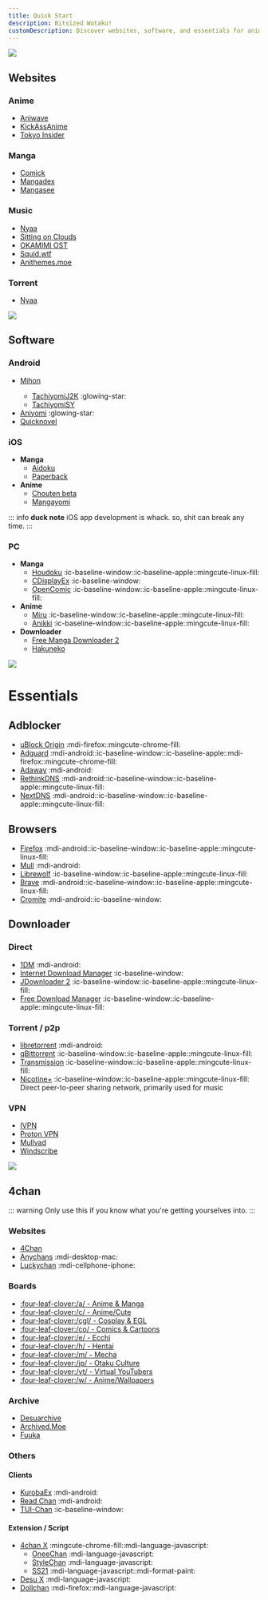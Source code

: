 ```yaml
---
title: Quick Start
description: Bitsized Wotaku!
customDescription: Discover websites, software, and essentials for anime, manga, music, and more. Get started with these curated resources for otaku enthusiasts.
---
```


<GradientCard title="クイックスタート" tag="Quick Start" description="The basic things to get you started." theme="turquoise"/>

![](/banner/sites.png)

## Websites

### Anime

- [Aniwave](https://aniwave.to/home) <Badge type="info" text="Lite" link="https://lite.aniwave.to/home" /><Badge type="info" text="Alt" link="https://anix.to/home" /><Badge type="info" text="Proxies" link="https://aniwave.tv/" />
- [KickAssAnime](https://kickassanime.am/)
- [Tokyo Insider](https://www.tokyoinsider.com/) <Badge text="DDL" />

### Manga

- [Comick](https://comick.io/home) <Badge type="tip" text="RSS" icon="i-material-symbols-rss-feed-rounded" link="https://manga.ldez.workers.dev/" />
- [Mangadex](https://mangadex.org/)
- [Mangasee](https://mangasee123.com/) <Badge type="tip" text="Alt" link="https://atsu.moe/" />

### Music

- [Nyaa](https://nyaa.si/) <Badge type="info" text="2" link="https://nyaa.iss.one/" /><Badge type="info" text="3" link="https://nyaa.iss.ink/" /><Badge type="info" text="4" link="https://nyaa.mom/" /><Badge type="info" text="Torrent" />
- [Sitting on Clouds](https://www.sittingonclouds.net/) <Badge text="DDL" />
- [OKAMIMI OST](https://okamimiost.com/) <Badge text="DDL" />
- [Squid.wtf](https://squid.wtf/) <Badge text="DDL" />
- [Anithemes.moe](https://animethemes.moe/) <Badge text="stream" />

### Torrent

- [Nyaa](https://nyaa.si/) <Badge type="info" text="2" link="https://nyaa.iss.one/" /><Badge type="info" text="3" link="https://nyaa.iss.ink/" /><Badge type="info" text="4" link="https://nyaa.mom/" />

![](/banner/software.png)

## Software

### Android
- [Mihon](https://github.com/mihonapp/mihon) <Badge type="info" icon="i-mdi-puzzle-outline" text="Extension" link="/guides/tech/repo" />
  - [TachiyomiJ2K](https://github.com/Jays2Kings/tachiyomiJ2K) :glowing-star:
  - [TachiyomiSY](https://github.com/jobobby04/TachiyomiSY)
- [Aniyomi](https://github.com/aniyomiorg/aniyomi) :glowing-star: <Badge type="info" icon="i-mdi-puzzle-outline" text="Extension" link="/guides/tech/repo" />
- [Quicknovel](https://github.com/LagradOst/QuickNovel)


### iOS
- **Manga**
  - [Aidoku](https://github.com/Aidoku/Aidoku)
  - [Paperback](https://github.com/Paperback-iOS/app)
- **Anime**
  - [Chouten beta](https://testflight.apple.com/join/Cg1rAPB8) <Badge type="tip" icon="i-ic-outline-discord" text="Discord" link="https://discord.gg/GJGMJRPJ5j" />
  - [Mangayomi](https://github.com/kodjodevf/mangayomi)


::: info **duck note**
iOS app development is whack. so, shit can break any time.
:::

### PC
- **Manga**
  - [Houdoku](https://github.com/xgi/houdoku) :ic-baseline-window::ic-baseline-apple::mingcute-linux-fill:
  - [CDisplayEx](https://www.cdisplayex.com/) :ic-baseline-window:
  - [OpenComic](https://github.com/ollm/OpenComic) :ic-baseline-window::ic-baseline-apple::mingcute-linux-fill:
- **Anime**
  - [Miru](https://github.com/ThaUnknown/miru/) :ic-baseline-window::ic-baseline-apple::mingcute-linux-fill: <Badge type="info" text="Torrent" />
  - [Anikki](https://github.com/Kylart/Anikki) :ic-baseline-window::ic-baseline-apple::mingcute-linux-fill: <Badge type="info" text="Torrent" /><Badge type="info" text="Online" />
- **Downloader**
  - [Free Manga Downloader 2](https://github.com/dazedcat19/FMD2)
  - [Hakuneko](https://github.com/manga-download/hakuneko)

![](/banner/essentails.png)

# Essentials

## Adblocker

- [uBlock Origin](https://github.com/gorhill/uBlock) :mdi-firefox::mingcute-chrome-fill:
- [Adguard](https://adguard.com/en/welcome.html) :mdi-android::ic-baseline-window::ic-baseline-apple::mdi-firefox::mingcute-chrome-fill:
- [Adaway](https://adaway.org/) :mdi-android:
- [RethinkDNS](https://rethinkdns.com/) :mdi-android::ic-baseline-window::ic-baseline-apple::mingcute-linux-fill:
- [NextDNS](https://nextdns.io/) :mdi-android::ic-baseline-window::ic-baseline-apple::mingcute-linux-fill:

## Browsers

- [Firefox](https://www.mozilla.org/en-US/firefox/browsers/) :mdi-android::ic-baseline-window::ic-baseline-apple::mingcute-linux-fill:
- [Mull](https://github.com/Divested-Mobile/Mull-Fenix) :mdi-android:
- [Librewolf](https://librewolf.net/) :ic-baseline-window::ic-baseline-apple::mingcute-linux-fill:
- [Brave](https://brave.com/) :mdi-android::ic-baseline-window::ic-baseline-apple::mingcute-linux-fill:
- [Cromite](https://github.com/uazo/cromite) :mdi-android::ic-baseline-window:

## Downloader

### Direct
- [1DM](https://play.google.com/store/apps/details?id=idm.internet.download.manager&hl=en&gl=US) :mdi-android:
- [Internet Download Manager](https://www.internetdownloadmanager.com/) <Badge text="Install Guide" link="https://rentry.org/installidm" /> :ic-baseline-window:
- [JDownloader 2](https://jdownloader.org/) <Badge text="Debloat" link="/guides/misc#jdownloader-ad-removal" /> :ic-baseline-window::ic-baseline-apple::mingcute-linux-fill:
- [Free Download Manager](https://www.freedownloadmanager.org/) :ic-baseline-window::ic-baseline-apple::mingcute-linux-fill:


### Torrent / p2p
- [libretorrent](https://play.google.com/store/apps/details?id=org.proninyaroslav.libretorrent) :mdi-android:
- [qBittorrent](https://www.qbittorrent.org/) <Badge text="Enhanced" link="https://github.com/c0re100/qBittorrent-Enhanced-Edition" /> <Badge text="Dark theme" link="https://github.com/maboroshin/qBittorrentDarktheme" /> :ic-baseline-window::ic-baseline-apple::mingcute-linux-fill:
- [Transmission](https://transmissionbt.com/) :ic-baseline-window::ic-baseline-apple::mingcute-linux-fill:
- [Nicotine+](https://nicotine-plus.org/) <Badge text="p2p" />:ic-baseline-window::ic-baseline-apple::mingcute-linux-fill: <tooltip>Direct peer-to-peer sharing network, primarily used for music</tooltip>

### VPN
- [IVPN](https://www.ivpn.net/) <Badge text="Paid" />
- [Proton VPN](https://protonvpn.com/) <Badge text="Paid" />
- [Mullvad](https://mullvad.net/) <Badge text="Paid" />
- [Windscribe](https://windscribe.com/) <Badge text="Freemium" />

![](/banner/4ch.png)

## 4chan

::: warning Only use this if you know what you're getting yourselves into.
:::

### Websites
- [4Chan](https://4chan.org/) <Badge type="tip" text="Mobile" link="https://p.4chan.org/" />
- [Anychans](https://anychans.github.io/4chan/) :mdi-desktop-mac:
- [Luckychan](https://luckychan.app/) :mdi-cellphone-iphone:

### Boards
- [:four-leaf-clover:/a/ - Anime & Manga](https://boards.4channel.org/a/)
- [:four-leaf-clover:/c/ - Anime/Cute](https://boards.4channel.org/c/)
- [:four-leaf-clover:/cgl/ - Cosplay & EGL](https://boards.4channel.org/cgl/)
- [:four-leaf-clover:/co/ - Comics & Cartoons](https://boards.4channel.org/co/)
- [:four-leaf-clover:/e/ - Ecchi](https://boards.4channel.org/e/)
- [:four-leaf-clover:/h/ - Hentai](https://boards.4channel.org/h/)
- [:four-leaf-clover:/m/ - Mecha](https://boards.4channel.org/m/)
- [:four-leaf-clover:/jp/ - Otaku Culture](https://boards.4channel.org/jp/)
- [:four-leaf-clover:/vt/ - Virtual YouTubers](https://boards.4channel.org/vt/)
- [:four-leaf-clover:/w/ - Anime/Wallpapers](https://boards.4channel.org/w/)

### Archive
- [Desuarchive](https://desuarchive.org/)
- [Archived.Moe](https://archived.moe/)
- [Fuuka](https://warosu.org/)

### Others

#### Clients
- [KurobaEx](https://github.com/K1rakishou/Kuroba-Experimental/) :mdi-android:
- [Read Chan](https://play.google.com/store/apps/details?id=com.deezus.pchan) :mdi-android:
- [TUI-Chan](https://github.com/tuqqu/tui-chan) :ic-baseline-window:

#### Extension / Script
- [4chan X](https://github.com/ccd0/4chan-x) :mingcute-chrome-fill::mdi-language-javascript:
    - [OneeChan](https://github.com/KevinParnell/OneeChan) :mdi-language-javascript:
    - [StyleChan](https://github.com/3nly/StyleChan) :mdi-language-javascript:
    - [SS21](https://github.com/saxamaphone69/ss21) :mdi-language-javascript::mdi-format-paint:
- [Desu X](https://greasyfork.org/en/scripts/483282-desu-x-enhancement-script-for-desuarchive-org) :mdi-language-javascript:
- [Dollchan](https://github.com/SthephanShinkufag/Dollchan-Extension-Tools/) :mdi-firefox::mdi-language-javascript: